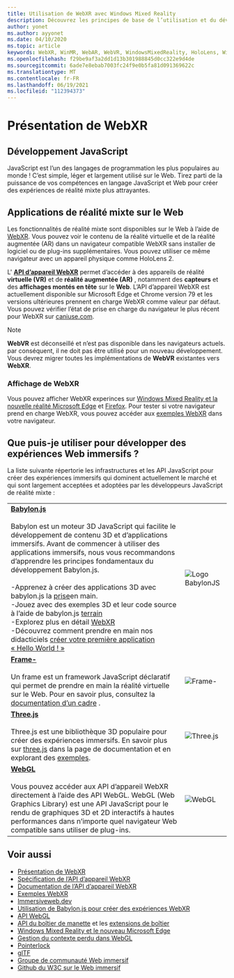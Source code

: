 ```yaml
---
title: Utilisation de WebXR avec Windows Mixed Reality
description: Découvrez les principes de base de l’utilisation et du développement d’applications WebXR s’exécutant sur des casques immersifs Windows Mixed Reality.
author: yonet
ms.author: ayyonet
ms.date: 04/10/2020
ms.topic: article
keywords: WebXR, WinMR, WebAR, WebVR, WindowsMixedReality, HoloLens, Windows Mixed Reality, Web VR, Web XR, Web Mr, Web AR, 360, 360 Video, 360 vidéos, 360 photo, 360 photos, 360 content, Internet immersif, immersiveweb, IW
ms.openlocfilehash: f29be9af3a2dd1d13b301988845d0cc322e9d4de
ms.sourcegitcommit: 6ade7e8ebab7003fc24f9e0b5fa81d091369622c
ms.translationtype: MT
ms.contentlocale: fr-FR
ms.lasthandoff: 06/19/2021
ms.locfileid: "112394373"
---
```

# <a name="webxr-overview"></a>Présentation de WebXR

## <a name="javascript-development"></a>Développement JavaScript

JavaScript est l’un des langages de programmation les plus populaires au monde ! C’est simple, léger et largement utilisé sur le Web. Tirez parti de la puissance de vos compétences en langage JavaScript et Web pour créer des expériences de réalité mixte plus attrayantes.

## <a name="mixed-reality-applications-on-the-web"></a>Applications de réalité mixte sur le Web

Les fonctionnalités de réalité mixte sont disponibles sur le Web à l’aide de [WebXR](webxr-overview.md). Vous pouvez voir le contenu de la réalité virtuelle et de la réalité augmentée (AR) dans un navigateur compatible WebXR sans installer de logiciel ou de plug-ins supplémentaires. Vous pouvez utiliser ce même navigateur avec un appareil physique comme HoloLens 2.

L' [**API d’appareil WebXR**](https://www.w3.org/TR/webxr/) permet d’accéder à des appareils de réalité **virtuelle (VR)** et de **réalité augmentée (AR)** , notamment des **capteurs** et des **affichages montés en tête** sur le **Web**. L’API d’appareil WebXR est actuellement disponible sur Microsoft Edge et Chrome version 79 et les versions ultérieures prennent en charge WebXR comme valeur par défaut. Vous pouvez vérifier l’état de prise en charge du navigateur le plus récent pour WebXR sur [caniuse.com](https://caniuse.com/#search=webxr).

> [!NOTE]
> **WebVR** est déconseillé et n’est pas disponible dans les navigateurs actuels. par conséquent, il ne doit pas être utilisé pour un nouveau développement. Vous devrez migrer toutes les implémentations de **WebVR** existantes vers **WebXR**.

### <a name="viewing-webxr"></a>Affichage de WebXR

Vous pouvez afficher WebXR experinces sur [Windows Mixed Reality et la nouvelle réalité Microsoft Edge](../../whats-new/new-microsoft-edge.md) et [Firefox](https://mixedreality.mozilla.org/firefox-reality/).
Pour tester si votre navigateur prend en charge WebXR, vous pouvez accéder aux [exemples WebXR](https://immersive-web.github.io/webxr-samples/) dans votre navigateur.

## <a name="what-can-i-use-to-develop-immersive-web-experiences"></a>Que puis-je utiliser pour développer des expériences Web immersifs ?

La liste suivante répertorie les infrastructures et les API JavaScript pour créer des expériences immersifs qui dominent actuellement le marché et qui sont largement acceptées et adoptées par les développeurs JavaScript de réalité mixte :

|  |  |
| --- | --- |
|[**Babylon.js**](https://doc.babylonjs.com/)<br/><br/> Babylon est un moteur 3D JavaScript qui facilite le développement de contenu 3D et d’applications immersifs. Avant de commencer à utiliser des applications immersifs, nous vous recommandons d’apprendre les principes fondamentaux du développement Babylon.js.<br/><br/>-Apprenez à créer des applications 3D avec babylon.js la [prise](https://doc.babylonjs.com/start)en main.<br/>-Jouez avec des exemples 3D et leur code source à l’aide de babylon.js [terrain](https://doc.babylonjs.com/examples/)<br/>-Explorez plus en détail [WebXR](https://doc.babylonjs.com/divingDeeper/webXR)<br/>-Découvrez comment prendre en main nos didacticiels [créer votre première application « Hello World ! »](tutorials/babylonjs-webxr-helloworld/introduction-01.md)|![Logo BabylonJS](images/babylon.js.example.png) |
|[**Frame-**](https://aframe.io/) <br/><br/>Un frame est un framework JavaScript déclaratif qui permet de prendre en main la réalité virtuelle sur le Web. Pour en savoir plus, consultez la [documentation d’un cadre](https://aframe.io/docs/1.2.0/introduction/) . |![Frame-](images/a-frame.example.png)  |
|[**Three.js**](https://threejs.org) <br/><br/>Three.js est une bibliothèque 3D populaire pour créer des expériences immersifs. En savoir plus sur [three.js](https://threejs.org/docs/index.html#manual/en/introduction/Creating-a-scene) dans la page de documentation et en explorant des [exemples](https://threejs.org/examples/#webgl_animation_cloth). |![Three.js](images/three.js.example.png)  |
|[**WebGL**](https://developer.mozilla.org/en-US/docs/Web/API/WebGL_API)  <br/><br/>Vous pouvez accéder aux API d’appareil WebXR directement à l’aide des API WebGL. WebGL (Web Graphics Library) est une API JavaScript pour le rendu de graphiques 3D et 2D interactifs à hautes performances dans n’importe quel navigateur Web compatible sans utiliser de plug-ins. |![WebGL](images/webgl.example.png)  |

## <a name="see-also"></a>Voir aussi

* [Présentation de WebXR](webxr-overview.md)
* [Spécification de l’API d’appareil WebXR](https://immersive-web.github.io/webxr/)
* [Documentation de l’API d’appareil WebXR](https://developer.mozilla.org/en-US/docs/Web/API/WebXR_Device_API)
* [Exemples WebXR](https://immersive-web.github.io/webxr-samples/)
* [Immersiveweb.dev](https://immersiveweb.dev/)
* [Utilisation de Babylon.js pour créer des expériences WebXR](https://doc.babylonjs.com/how_to/introduction_to_webxr)
* [API WebGL](/previous-versions/windows/internet-explorer/ie-developer/dev-guides/bg182648(v=vs.85))
* [API du boîtier de manette](https://msdn.microsoft.com/library/dn743630(v=vs.85).aspx) et les [extensions de boîtier](https://w3c.github.io/gamepad/extensions.html)
* [Windows Mixed Reality et le nouveau Microsoft Edge](../../whats-new/new-microsoft-edge.md)
* [Gestion du contexte perdu dans WebGL](https://www.khronos.org/webgl/wiki/HandlingContextLost)
* [Pointerlock](https://www.w3.org/TR/pointerlock/)
* [glTF](https://www.khronos.org/gltf)
* [Groupe de communauté Web immersif](https://www.w3.org/community/immersive-web/)
* [Github du W3C sur le Web immersif](https://github.com/immersive-web)